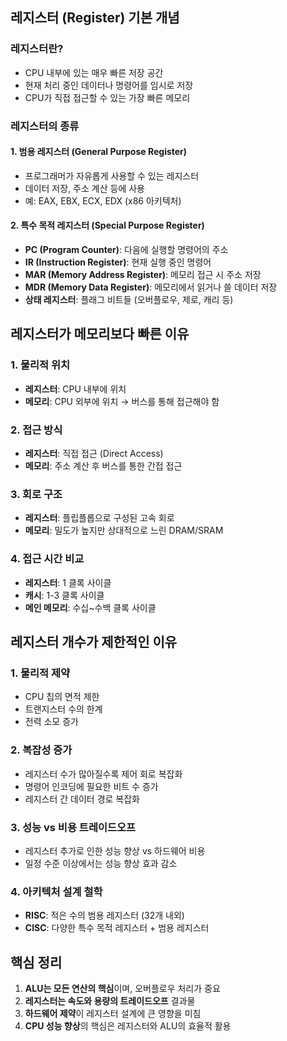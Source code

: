 ## 레지스터 (Register) 기본 개념

### 레지스터란?

- CPU 내부에 있는 매우 빠른 저장 공간
- 현재 처리 중인 데이터나 명령어를 임시로 저장
- CPU가 직접 접근할 수 있는 가장 빠른 메모리

### 레지스터의 종류

#### 1. 범용 레지스터 (General Purpose Register)

- 프로그래머가 자유롭게 사용할 수 있는 레지스터
- 데이터 저장, 주소 계산 등에 사용
- 예: EAX, EBX, ECX, EDX (x86 아키텍처)

#### 2. 특수 목적 레지스터 (Special Purpose Register)

- **PC (Program Counter)**: 다음에 실행할 명령어의 주소
- **IR (Instruction Register)**: 현재 실행 중인 명령어
- **MAR (Memory Address Register)**: 메모리 접근 시 주소 저장
- **MDR (Memory Data Register)**: 메모리에서 읽거나 쓸 데이터 저장
- **상태 레지스터**: 플래그 비트들 (오버플로우, 제로, 캐리 등)

## 레지스터가 메모리보다 빠른 이유

### 1. 물리적 위치

- **레지스터**: CPU 내부에 위치
- **메모리**: CPU 외부에 위치 → 버스를 통해 접근해야 함

### 2. 접근 방식

- **레지스터**: 직접 접근 (Direct Access)
- **메모리**: 주소 계산 후 버스를 통한 간접 접근

### 3. 회로 구조

- **레지스터**: 플립플롭으로 구성된 고속 회로
- **메모리**: 밀도가 높지만 상대적으로 느린 DRAM/SRAM

### 4. 접근 시간 비교

- **레지스터**: 1 클록 사이클
- **캐시**: 1-3 클록 사이클
- **메인 메모리**: 수십~수백 클록 사이클

## 레지스터 개수가 제한적인 이유

### 1. 물리적 제약

- CPU 칩의 면적 제한
- 트랜지스터 수의 한계
- 전력 소모 증가

### 2. 복잡성 증가

- 레지스터 수가 많아질수록 제어 회로 복잡화
- 명령어 인코딩에 필요한 비트 수 증가
- 레지스터 간 데이터 경로 복잡화

### 3. 성능 vs 비용 트레이드오프

- 레지스터 추가로 인한 성능 향상 vs 하드웨어 비용
- 일정 수준 이상에서는 성능 향상 효과 감소

### 4. 아키텍처 설계 철학

- **RISC**: 적은 수의 범용 레지스터 (32개 내외)
- **CISC**: 다양한 특수 목적 레지스터 + 범용 레지스터

## 핵심 정리

1. **ALU는 모든 연산의 핵심**이며, 오버플로우 처리가 중요
2. **레지스터는 속도와 용량의 트레이드오프** 결과물
3. **하드웨어 제약**이 레지스터 설계에 큰 영향을 미침
4. **CPU 성능 향상**의 핵심은 레지스터와 ALU의 효율적 활용
